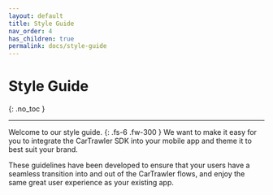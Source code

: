 ```yaml
---
layout: default
title: Style Guide
nav_order: 4
has_children: true
permalink: docs/style-guide
---
```


# Style Guide

{: .no_toc } 

---

Welcome to our style guide.
{: .fs-6 .fw-300 }
We want to make it easy for you to integrate the CarTrawler SDK into your mobile app and theme it to best suit your brand.

These guidelines have been developed to ensure that your users have a seamless transition into and out of the CarTrawler flows, and enjoy the same great user experience as your existing app. 